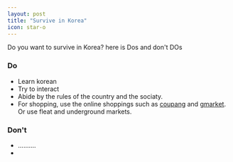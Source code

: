 ```yaml
---
layout: post
title: "Survive in Korea"
icon: star-o
---
```


Do you want to survive in Korea? here is Dos and don't DOs
 
### Do
* Learn korean
* Try to interact
* Abide by the rules of the country and the sociaty.
* For shopping, use the online shoppings such as [coupang](https://www.coupang.com/) and [gmarket](http://global.gmarket.co.kr/Home/Main). Or use fleat and underground markets.

### Don't
* ..........
* 

